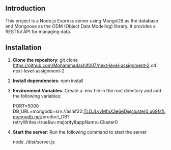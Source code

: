 ## Introduction

This project is a Node.js Express server using MongoDB as the database and Mongoose as the ODM (Object Data Modeling) library. It provides a RESTful API for managing data.

## Installation

1.  **Clone the repository**:
    git clone https://github.com/Mohammadashif007/next-level-assignment-2
    cd next-level-assignment-2

2.  **Install dependencies**:
    npm install

3.  **Environment Variables**:
    Create a .env file in the root directory and add the following variables:

    PORT=5000
    DB_URL=mongodb+srv://ashif22:TLDJLyyMfaX3e6eD@cluster0.u69fsfj.mongodb.net/product_DB?retryWrites=true&w=majority&appName=Cluster0

4. **Start the server**:
    Run the following command to start the server

     node ./dist/server.js
